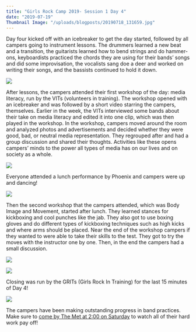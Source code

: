 ```yaml
---
title: "Girls Rock Camp 2019- Session 1 Day 4"
date: "2019-07-19"
Thumbnail Image: "/uploads/blogposts/20190718_131659.jpg"
---
```


Day four kicked off with an icebreaker to get the day started, followed by all campers going to instrument lessons. The drummers learned a new beat and a transition, the guitarists learned how to bend strings and do hammer-ons, keyboardists practiced the chords they are using for their bands’ songs and did some improvisation, the vocalists sang doe a deer and worked on writing their songs, and the bassists continued to hold it down.

![](/uploads/blogposts/20190718_094538-1024x768.jpg)

After lessons, the campers attended their first workshop of the day: media literacy, run by the VITs (volunteers in training). The workshop opened with an icebreaker and was followed by a short video starring the campers, themselves. Earlier in the week, the VITs interviewed some bands about their take on media literacy and edited it into one clip, which was then played in the workshop. In the workshop, campers moved around the room and analyzed photos and advertisements and decided whether they were good, bad, or neutral media representation. They regrouped after and had a group discussion and shared their thoughts. Activities like these opens campers’ minds to the power all types of media has on our lives and on society as a whole.

![](/uploads/blogposts/20190718_101449-1024x768.jpg)

Everyone attended a lunch performance by Phoenix and campers were up and dancing!

![](/uploads/blogposts/20190718_123428-1024x768.jpg)

Then the second workshop that the campers attended, which was Body Image and Movement, started after lunch. They learned stances for kickboxing and cool punches like the jab. They also got to use boxing gloves and do different types of kickboxing techniques such as high kicks and where arms should be placed. Near the end of the workshop campers if they wanted to were able to take their skills to the test. They got to try the moves with the instructor one by one. Then, in the end the campers had a small discussion.

![](/uploads/blogposts/20190718_131659-1024x768.jpg)

![](/uploads/blogposts/20190718_161109-1024x768.jpg)

Closing was run by the GRITs (Girls Rock In Training) for the last 15 minutes of Day 4!

![](/uploads/blogposts/20190718_165242-1024x768.jpg)

The campers have been making outstanding progress in band practices. Make sure to [come by The Met at 2:00 on Saturday](https://www.facebook.com/events/430771250810802/) to watch all of their hard work pay off!
